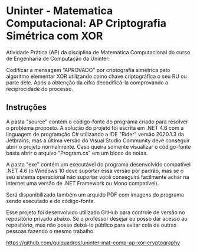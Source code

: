# Uninter - Matematica Computacional: AP Criptografia Simétrica com XOR
Atividade Prática (AP) da disciplina de Matemática Computacional do curso de Engenharia de Computação da Uninter:

Codificar a mensagem “APROVADO” por criptografia simétrica pelo algoritmo elementar XOR utilizando como chave criptográfica o seu RU ou parte dele. Após a obtenção da cifra decodificá-la comprovando a reciprocidade do processo.

## Instruções
A pasta "source" contém o código-fonte do programa criado para resolver o problema proposto. A solução do projeto foi escrita em .NET 4.6 com a linguagem de programção C# utilizando a IDE "Rider" versão 2020.1.3 da Jetbrains, mas a última versão do Visual Studio Community deve conseguir abrir o projeto normalmente. Caso queira somente visualizar o código-fonte basta abrir o arquivo "Program.cs" em um bloco de notas. 

A pasta "exe" contém um executável do programa desenvolvido compatível .NET 4.6 (o Windows 10 deve suportar essa versão por padrão, mas se o seu sistema operacional não suportar você conseguirá facilmente achar na internet uma versão de .NET Framework ou Mono compatível). 

Será disponibilizado também um arquido PDF com imagens do programa sendo executado e do código-fonte.

Esse projeto foi desenvolvido utilizado GitHub para controle de versão no repositório privado abaixo. Se o professor desejar eu posso dar acesso ao repositório, mas não posso deixá-lo público para evitar cola de outras pessoas fazendo o mesmo trabalho. 

https://github.com/guiquadros/uninter-mat-comp-ap-xor-cryptography
